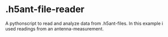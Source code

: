 # .h5ant-file-reader
A pythonscript to read and analyze data from .h5ant-files. In this example i used readings from an antenna-measurement.
